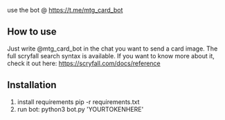 use the bot @ https://t.me/mtg_card_bot

## How to use
Just write @mtg_card_bot in the chat you want to send a card image.
The full scryfall search syntax is available. If you want to know more about it, check it out here: https://scryfall.com/docs/reference

## Installation
1. install requirements pip -r requirements.txt
2. run bot: python3 bot.py 'YOURTOKENHERE'
